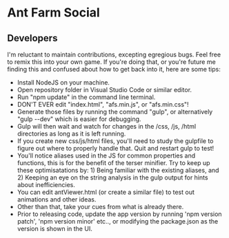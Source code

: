 # Ant Farm Social

## Developers

I'm reluctant to maintain contributions, excepting egregious bugs.  Feel free
to remix this into your own game.  If you're doing that, or you're future me
finding this and confused about how to get back into it, here are some tips:

- Install NodeJS on your machine.
- Open repository folder in Visual Studio Code or similar editor.
- Run "npm update" in the command line terminal.
- DON'T EVER edit "index.html", "afs.min.js", or "afs.min.css"!
- Generate those files by running the command "gulp", or alternatively 
  "gulp --dev" which is easier for debugging.
- Gulp will then wait and watch for changes in the /css, /js, /html
  directories as long as it is left running.
- If you create new css/js/html files, you'll need to study the gulpfile
  to figure out where to properly handle that.  Quit and restart gulp to test!
- You'll notice aliases used in the JS for common properties and functions,
  this is for the benefit of the terser minifier.  Try to keep up these
  optimisatations by: 1) Being familiar with the existing aliases, and 
  2) Keeping an eye on the string analysis in the gulp output for hints
  about inefficiencies.
- You can edit antViewer.html (or create a similar file) to test out
  animations and other ideas.
- Other than that, take your cues from what is already there.
- Prior to releasing code, update the app version by running
  'npm version patch', 'npm version minor' etc.., or modifying the package.json
  as the version is shown in the UI.

  